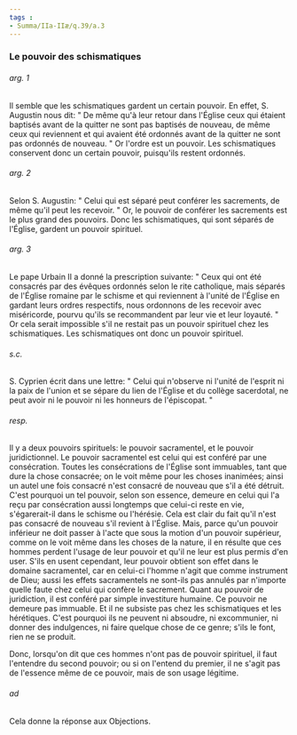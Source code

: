```yaml
---
tags : 
- Summa/IIa-IIæ/q.39/a.3
---
```


### Le pouvoir des schismatiques

###### arg. 1
Il semble que les schismatiques gardent un certain pouvoir. En effet, S. Augustin nous dit: " De même qu'à leur retour dans l'Église ceux qui étaient baptisés avant de la quitter ne sont pas baptisés de nouveau, de même ceux qui reviennent et qui avaient été ordonnés avant de la quitter ne sont pas ordonnés de nouveau. " Or l'ordre est un pouvoir. Les schismatiques conservent donc un certain pouvoir, puisqu'ils restent ordonnés. 

###### arg. 2
Selon S. Augustin: " Celui qui est séparé peut conférer les sacrements, de même qu'il peut les recevoir. " Or, le pouvoir de conférer les sacrements est le plus grand des pouvoirs. Donc les schismatiques, qui sont séparés de l'Église, gardent un pouvoir spirituel. 

###### arg. 3
Le pape Urbain II a donné la prescription suivante: " Ceux qui ont été consacrés par des évêques ordonnés selon le rite catholique, mais séparés de l'Église romaine par le schisme et qui reviennent à l'unité de l'Église en gardant leurs ordres respectifs, nous ordonnons de les recevoir avec miséricorde, pourvu qu'ils se recommandent par leur vie et leur loyauté. " Or cela serait impossible s'il ne restait pas un pouvoir spirituel chez les schismatiques. Les schismatiques ont donc un pouvoir spirituel. 

###### s.c.
S. Cyprien écrit dans une lettre: " Celui qui n'observe ni l'unité de l'esprit ni la paix de l'union et se sépare du lien de l'Église et du collège sacerdotal, ne peut avoir ni le pouvoir ni les honneurs de l'épiscopat. " 

###### resp.
Il y a deux pouvoirs spirituels: le pouvoir sacramentel, et le pouvoir juridictionnel. Le pouvoir sacramentel est celui qui est conféré par une consécration. Toutes les consécrations de l'Église sont immuables, tant que dure la chose consacrée; on le voit même pour les choses inanimées; ainsi un autel une fois consacré n'est consacré de nouveau que s'il a été détruit. C'est pourquoi un tel pouvoir, selon son essence, demeure en celui qui l'a reçu par consécration aussi longtemps que celui-ci reste en vie, s'égarerait-il dans le schisme ou l'hérésie. Cela est clair du fait qu'il n'est pas consacré de nouveau s'il revient à l'Église. Mais, parce qu'un pouvoir inférieur ne doit passer à l'acte que sous la motion d'un pouvoir supérieur, comme on le voit même dans les choses de la nature, il en résulte que ces hommes perdent l'usage de leur pouvoir et qu'il ne leur est plus permis d'en user. S'ils en usent cependant, leur pouvoir obtient son effet dans le domaine sacramentel, car en celui-ci l'homme n'agit que comme instrument de Dieu; aussi les effets sacramentels ne sont-ils pas annulés par n'importe quelle faute chez celui qui confère le sacrement. Quant au pouvoir de juridiction, il est conféré par simple investiture humaine. Ce pouvoir ne demeure pas immuable. Et il ne subsiste pas chez les schismatiques et les hérétiques. C'est pourquoi ils ne peuvent ni absoudre, ni excommunier, ni donner des indulgences, ni faire quelque chose de ce genre; s'ils le font, rien ne se produit. 

Donc, lorsqu'on dit que ces hommes n'ont pas de pouvoir spirituel, il faut l'entendre du second pouvoir; ou si on l'entend du premier, il ne s'agit pas de l'essence même de ce pouvoir, mais de son usage légitime. 

###### ad 
Cela donne la réponse aux Objections. 

